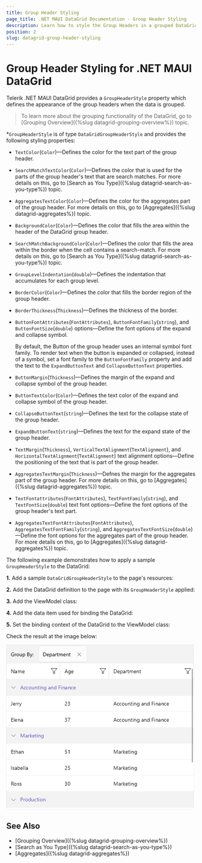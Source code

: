 ```yaml
---
title: Group Header Styling
page_title: .NET MAUI DataGrid Documentation - Group Header Styling
description: Learn how to style the Group Headers in a grouped DataGrid control.
position: 2
slug: datagrid-group-header-styling
---
```


# Group Header Styling for .NET MAUI DataGrid

Telerik .NET MAUI DataGrid provides a `GroupHeaderStyle` property which defines the appearance of the group headers when the data is grouped.

>To learn more about the grouping functionality of the DataGrid, go to [Grouping Overview]({%slug datagrid-grouping-overview%}) topic.

*`GroupHeaderStyle` is of type `DataGridGroupHeaderStyle` and provides the following styling properties:

* `TextColor`(`Color`)&mdash;Defines the color for the text part of the group header.
* `SearchMatchTextColor`(`Color`)&mdash;Defines the color that is used for the parts of the group header's text that are search matches. For more details on this, go to [Search as You Type]({%slug datagrid-search-as-you-type%}) topic.
* `AggregatesTextColor`(`Color`)&mdash;Defines the color for the aggregates part of the group header. For more details on this, go to [Aggregates]({%slug datagrid-aggregates%}) topic.
* `BackgroundColor`(`Color`)&mdash;Defines the color that fills the area within the header of the DataGrid group header.
* `SearchMatchBackgroundColor`(`Color`)&mdash;Defines the color that fills the area within the border when the cell contains a search-match. For more details on this, go to [Search as You Type]({%slug datagrid-search-as-you-type%}) topic.
* `GroupLevelIndentation`(`double`)&mdash;Defines the indentation that accumulates for each group level.
* `BorderColor`(`Color`)&mdash;Defines the color that fills the border region of the group header.
* `BorderThickness`(`Thickness`)&mdash;Defines the thickness of the border.
* `ButtonFontAttributes`(`FontAttributes`), `ButtonFontFamily`(`string`), and `ButtonFontSize`(`double`) options&mdash;Define the font options of the expand and collapse symbol.

  By default, the Button of the group header uses an internal symbol font family. To render text when the button is expanded or collapsed, instead of a symbol, set a font family to the `ButtonFontFamily` property and add the text to the `ExpandButtonText` and `CollapseButtonText` properties. 

* `ButtonMargin`(`Thickness`)&mdash;Defines the margin of the expand and collapse symbol of the group header.
* `ButtonTextColor`(`Color`)&mdash;Defines the text color of the expand and collapse symbol of the group header.
* `CollapseButtonText`(`string`)&mdash;Defines the text for the collapse state of the group header.
* `ExpandButtonText`(`string`)&mdash;Defines the text for the expand state of the group header.
* `TextMargin`(`Thickness`), `VerticalTextAlignment`(`TextAlignment`), and `HorizontalTextAlignment`(`TextAlignment`) text alignment options&mdash;Define the positioning of the text that is part of the group header.
* `AggregatesTextMargin`(`Thickness`)&mdash;Defnes the margin for the aggregates part of the group header. For more details on this, go to [Aggregates]({%slug datagrid-aggregates%}) topic.
* `TextFontattributes`(`FontAttributes`), `TextFontFamily`(`string`), and `TextFontSize`(`double`) text font options&mdash;Define the font options of the group header's text part.
* `AggregatesTextFontAttributes`(`FontAttributes`), `AggregatesTextFontFamily`(`string`), and `AggregatesTextFontSize`(`double`)&mdash;Define the font options for the aggregates part of the group header. For more details on this, go to [Aggregates]({%slug datagrid-aggregates%}) topic.

The following example demonstrates how to apply a sample `GroupHeaderStyle` to the DataGrid:

**1.** Add a sample `DataGridGroupHeaderStyle` to the page's resources:

<snippet id='datagrid-groupheader-styling-style' />

**2.** Add the DataGrid definition to the page with its `GroupHeaderStyle` applied:

<snippet id='datagrid-groupheader-styling-xaml' />

**3.** Add the ViewModel class:

<snippet id='datagrid-grouping-viewmodel' />

**4.** Add the data item used for binding the DataGrid:

<snippet id='datagrid-grouping-object' />

**5.** Set the binding context of the DataGrid to the ViewModel class:

<snippet id='datagrid-grouping-propertygroupdescriptor-setvm' />

Check the result at the image below:

![Telerik .NET MAUI DataGrid Group Header Template](../images/datagrid-grouping-groupheaderstyle.png)

## See Also

* [Grouping Overview]({%slug datagrid-grouping-overview%})
* [Search as You Type]({%slug datagrid-search-as-you-type%})
* [Aggregates]({%slug datagrid-aggregates%})